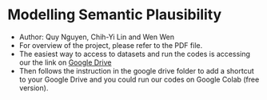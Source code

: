 # Modelling Semantic Plausibility

* Author: Quy Nguyen, Chih-Yi Lin and Wen Wen
* For overview of the project, please refer to the PDF file.
* The easiest way to access to datasets and run the codes is accessing our the link on [Google Drive](https://drive.google.com/drive/folders/1o2Wiw5T8BGaOIljQR7orY4AktXcqRGa0?usp=sharing)
* Then follows the instruction in the google drive folder to add a shortcut to your Google Drive and you could run our codes on Google Colab (free version).
